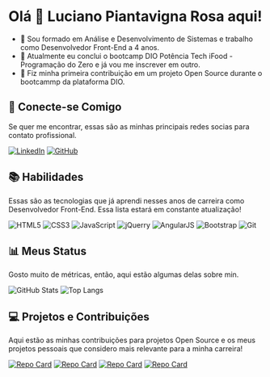# Olá 👋 Luciano Piantavigna Rosa aqui!

- 🔭 Sou formado em Análise e Desenvolvimento de Sistemas e trabalho como Desenvolvedor Front-End a 4 anos.
- 🌱 Atualmente eu conclui o bootcamp DIO Potência Tech iFood - Programação do Zero e já vou me inscrever em outro.
- 👯 Fiz minha primeira contribuição em um projeto Open Source durante o bootcammp da plataforma DIO.

## 🤝 Conecte-se Comigo

Se quer me encontrar, essas são as minhas principais redes socias para contato profissional.

[![LinkedIn](https://img.shields.io/badge/LinkedIn-0077B5?style=for-the-badge&logo=linkedin&logoColor=white)](https://www.linkedin.com/in/luciano-p-863040193/)  [![GitHub](https://img.shields.io/badge/GitHub-000000?style=for-the-badge&logo=github&logoColor=FFFFFF)](https://github.com/LucianoPiantavinhaRoza)


## 📚 Habilidades

Essas são as tecnologias que já aprendi nesses anos de carreira como Desenvolvedor Front-End. Essa lista estará em constante atualização!

![HTML5](https://img.shields.io/badge/html5-E34F26?style=for-the-badge&logo=html5&logoColor=white)  ![CSS3](https://img.shields.io/badge/css3-1572B6?style=for-the-badge&logo=css3&logoColor=white)  ![JavaScript](https://img.shields.io/badge/javascript-F7DF1E?style=for-the-badge&logo=javascript&logoColor=black)  ![jQuerry](https://img.shields.io/badge/jquery-0769AD?style=for-the-badge&logo=jquery&logoColor=white)  ![AngularJS](https://img.shields.io/badge/angularjs-B52E31?style=for-the-badge&logo=angular&logoColor=white)  ![Bootstrap](https://img.shields.io/badge/boostrap-563D7C?style=for-the-badge&logo=bootstrap&labelColor=white)  ![Git](https://img.shields.io/badge/git-F05033?style=for-the-badge&logo=git&logoColor=white)


## 📊 Meus Status

Gosto muito de métricas, então, aqui estão algumas delas sobre min.

![GitHub Stats](https://github-readme-stats.vercel.app/api?username=LucianoPiantavinhaRoza&theme=transparent&bg_color=000&border_color=30A3DC&show_icons=true&icon_color=30A3DC&title_color=E94D5F&text_color=FFF) ![Top Langs](https://github-readme-stats-git-masterrstaa-rickstaa.vercel.app/api/top-langs/?username=LucianoPiantavinhaRoza&layout=compact&bg_color=000&border_color=30A3DC&title_color=E94D5F&text_color=FFF)


## 💻 Projetos e Contribuições

Aqui estão as minhas contribuições para projetos Open Source e os meus projetos pessoais que considero mais relevante para a minha carreira!

[![Repo Card](https://github-readme-stats.vercel.app/api/pin/?username=LucianoPiantavinhaRoza&repo=dio-lab-open-source&bg_color=000&border_color=30A3DC&show_icons=true&icon_color=30A3DC&title_color=E94D5F&text_color=FFF)](https://github.com/SEUUSERNAME/SEUREPOSITORIO)  [![Repo Card](https://github-readme-stats.vercel.app/api/pin/?username=LucianoPiantavinhaRoza&repo=pagina-html-basica&bg_color=000&border_color=30A3DC&show_icons=true&icon_color=30A3DC&title_color=E94D5F&text_color=FFF)](https://github.com/SEUUSERNAME/SEUREPOSITORIO)  [![Repo Card](https://github-readme-stats.vercel.app/api/pin/?username=LucianoPiantavinhaRoza&repo=desafio-clinica-medica&bg_color=000&border_color=30A3DC&show_icons=true&icon_color=30A3DC&title_color=E94D5F&text_color=FFF)](https://github.com/SEUUSERNAME/SEUREPOSITORIO)  [![Repo Card](https://github-readme-stats.vercel.app/api/pin/?username=LucianoPiantavinhaRoza&repo=desafio-pagina-wikipedia&bg_color=000&border_color=30A3DC&show_icons=true&icon_color=30A3DC&title_color=E94D5F&text_color=FFF)](https://github.com/SEUUSERNAME/SEUREPOSITORIO)


<!--
**LucianoPiantavinhaRoza/LucianoPiantavinhaRoza** is a ✨ _special_ ✨ repository because its `README.md` (this file) appears on your GitHub profile.

Here are some ideas to get you started:

- 🔭 I’m currently working on ...
- 🌱 I’m currently learning ...
- 👯 I’m looking to collaborate on ...
- 🤔 I’m looking for help with ...
- 💬 Ask me about ...
- 📫 How to reach me: ...
- 😄 Pronouns: ...
- ⚡ Fun fact: ...
-->
